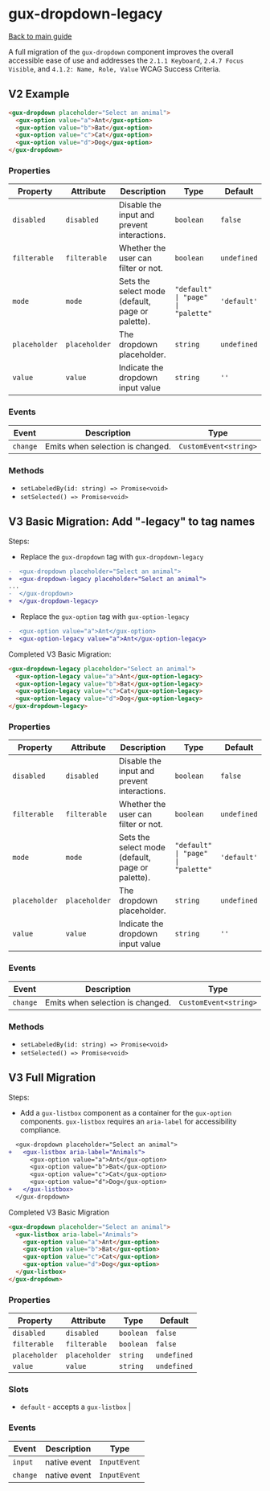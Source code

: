 # gux-dropdown-legacy

[Back to main guide](./readme.md)

A full migration of the `gux-dropdown` component improves the overall accessible ease of use and addresses the `2.1.1 Keyboard`, `2.4.7 Focus Visible`, and `4.1.2: Name, Role, Value` WCAG Success Criteria.

## V2 Example

```html
<gux-dropdown placeholder="Select an animal">
  <gux-option value="a">Ant</gux-option>
  <gux-option value="b">Bat</gux-option>
  <gux-option value="c">Cat</gux-option>
  <gux-option value="d">Dog</gux-option>
</gux-dropdown>
```

### Properties

| Property      | Attribute     | Description                                      | Type                               | Default     |
| ------------- | ------------- | ------------------------------------------------ | ---------------------------------- | ----------- |
| `disabled`    | `disabled`    | Disable the input and prevent interactions.      | `boolean`                          | `false`     |
| `filterable`  | `filterable`  | Whether the user can filter or not.              | `boolean`                          | `undefined` |
| `mode`        | `mode`        | Sets the select mode (default, page or palette). | `"default" \| "page" \| "palette"` | `'default'` |
| `placeholder` | `placeholder` | The dropdown placeholder.                        | `string`                           | `undefined` |
| `value`       | `value`       | Indicate the dropdown input value                | `string`                           | `''`        |

### Events

| Event    | Description                      | Type                  |
| -------- | -------------------------------- | --------------------- |
| `change` | Emits when selection is changed. | `CustomEvent<string>` |

### Methods

- `setLabeledBy(id: string) => Promise<void>`
- `setSelected() => Promise<void>`

## V3 Basic Migration: Add "-legacy" to tag names

Steps:

- Replace the `gux-dropdown` tag with `gux-dropdown-legacy`

```diff
-  <gux-dropdown placeholder="Select an animal">
+  <gux-dropdown-legacy placeholder="Select an animal">
...
-  </gux-dropdown>
+  </gux-dropdown-legacy>
```

- Replace the `gux-option` tag with `gux-option-legacy`

```diff
-  <gux-option value="a">Ant</gux-option>
+  <gux-option-legacy value="a">Ant</gux-option-legacy>
```

Completed V3 Basic Migration:

```html
<gux-dropdown-legacy placeholder="Select an animal">
  <gux-option-legacy value="a">Ant</gux-option-legacy>
  <gux-option-legacy value="b">Bat</gux-option-legacy>
  <gux-option-legacy value="c">Cat</gux-option-legacy>
  <gux-option-legacy value="d">Dog</gux-option-legacy>
</gux-dropdown-legacy>
```

### Properties

| Property      | Attribute     | Description                                      | Type                               | Default     |
| ------------- | ------------- | ------------------------------------------------ | ---------------------------------- | ----------- |
| `disabled`    | `disabled`    | Disable the input and prevent interactions.      | `boolean`                          | `false`     |
| `filterable`  | `filterable`  | Whether the user can filter or not.              | `boolean`                          | `undefined` |
| `mode`        | `mode`        | Sets the select mode (default, page or palette). | `"default" \| "page" \| "palette"` | `'default'` |
| `placeholder` | `placeholder` | The dropdown placeholder.                        | `string`                           | `undefined` |
| `value`       | `value`       | Indicate the dropdown input value                | `string`                           | `''`        |

### Events

| Event    | Description                      | Type                  |
| -------- | -------------------------------- | --------------------- |
| `change` | Emits when selection is changed. | `CustomEvent<string>` |

### Methods

- `setLabeledBy(id: string) => Promise<void>`
- `setSelected() => Promise<void>`

## V3 Full Migration

Steps:

- Add a `gux-listbox` component as a container for the `gux-option` components. `gux-listbox` requires an `aria-label` for accessibility compliance.

```diff
  <gux-dropdown placeholder="Select an animal">
+   <gux-listbox aria-label="Animals">
      <gux-option value="a">Ant</gux-option>
      <gux-option value="b">Bat</gux-option>
      <gux-option value="c">Cat</gux-option>
      <gux-option value="d">Dog</gux-option>
+   </gux-listbox>
  </gux-dropdown>
```

Completed V3 Basic Migration

```html
<gux-dropdown placeholder="Select an animal">
  <gux-listbox aria-label="Animals">
    <gux-option value="a">Ant</gux-option>
    <gux-option value="b">Bat</gux-option>
    <gux-option value="c">Cat</gux-option>
    <gux-option value="d">Dog</gux-option>
  </gux-listbox>
</gux-dropdown>
```

### Properties

| Property      | Attribute     | Type      | Default     |
| ------------- | ------------- | --------- | ----------- |
| `disabled`    | `disabled`    | `boolean` | `false`     |
| `filterable`  | `filterable`  | `boolean` | `false`     |
| `placeholder` | `placeholder` | `string`  | `undefined` |
| `value`       | `value`       | `string`  | `undefined` |

### Slots

- `default` - accepts a `gux-listbox` |

### Events

| Event    | Description  | Type         |
| -------- | ------------ | ------------ |
| `input`  | native event | `InputEvent` |
| `change` | native event | `InputEvent` |
